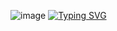![image](https://github.com/afthab-anthas/afthab-anthas/assets/147282277/e159f14c-3bca-4c2e-b6f0-fd59fe517a9f)
[![Typing SVG](https://readme-typing-svg.demolab.com?font=Source+Code+Pro&weight=700&size=31&duration=2500&pause=1000&color=0969DA&random=false&width=435&lines=Hi+%F0%9F%91%8B%2C+I'm+Afthab)](https://git.io/typing-svg)
